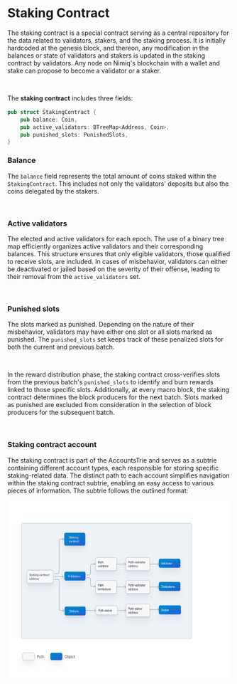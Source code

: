 # Staking Contract

The staking contract is a special contract serving as a central repository for the data related to validators, stakers, and the staking process. It is initially hardcoded at the genesis block, and thereon, any modification in the balances or state of validators and stakers is updated in the staking contract by validators. Any node on Nimiq's blockchain with a wallet and stake can propose to become a validator or a staker.

<br/>

The **staking contract** includes three fields:

```rust
pub struct StakingContract {
    pub balance: Coin,
    pub active_validators: BTreeMap<Address, Coin>,
    pub punished_slots: PunishedSlots,
}
```

### Balance

The `balance` field represents the total amount of coins staked within the `StakingContract`. This includes not only the validators' deposits but also the coins delegated by the stakers.

<br/>

### Active validators

The elected and active validators for each epoch. The use of a binary tree map efficiently organizes active validators and their corresponding balances. This structure ensures that only eligible validators, those qualified to receive slots, are included. In cases of misbehavior, validators can either be deactivated or jailed based on the severity of their offense, leading to their removal from the `active_validators` set.

<br/>

### Punished slots

The slots marked as punished. Depending on the nature of their misbehavior, validators may have either one slot or all slots marked as punished. The `punished_slots` set keeps track of these penalized slots for both the current and previous batch.

<br/>

In the reward distribution phase, the staking contract cross-verifies slots from the previous batch's `punished_slots` to identify and burn rewards linked to those specific slots. Additionally, at every macro block, the staking contract determines the block producers for the next batch. Slots marked as punished are excluded from consideration in the selection of block producers for the subsequent batch.

<br/>

### Staking contract account

The staking contract is part of the AccountsTrie and serves as a subtrie containing different account types, each responsible for storing specific staking-related data. The distinct path to each account simplifies navigation within the staking contract subtrie, enabling an easy access to various pieces of information. The subtrie follows the outlined format:

<p align="center">
  <img src="/assets/images/protocol/staking-contract-path.png" alt="Alt Text" width="800" height="400">
</p>